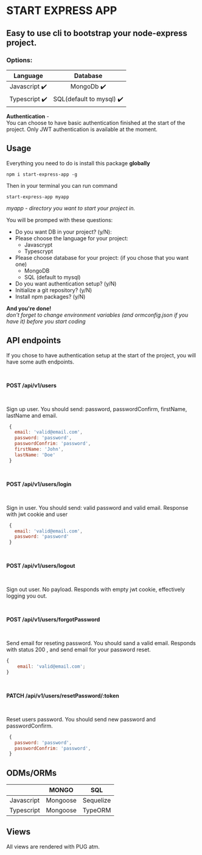 # START EXPRESS APP

## Easy to use cli to bootstrap your node-express project.

### Options:

|           Language            |                 Database                 |
| :---------------------------: | :--------------------------------------: |
| Javascript :heavy_check_mark: |        MongoDb :heavy_check_mark:        |
| Typescript :heavy_check_mark: | SQL(default to mysql) :heavy_check_mark: |

**Authentication** - <br>
You can choose to have basic authentication finished at the start of the project. Only JWT authentication is available at the moment.

## Usage

Everything you need to do is install this package **globally** <br>

```
npm i start-express-app -g
```

Then in your terminal you can run command

```
start-express-app myapp
```

_myapp - directory you want to start your project in._ <br>

You will be promped with these questions:

- Do you want DB in your project? (y/N):
- Please choose the language for your project:
  - Javascrypt
  - Typescrypt
- Please choose database for your project: (if you chose that you want one)
  - MongoDB
  - SQL (default to mysql)
- Do you want authentication setup? (y/N)
- Initialize a git repository? (y/N)
- Install npm packages? (y/N)

**And you're done!** <br>
_don't forget to change environment variables (and ormconfig.json if you have it) before you start coding_

## API endpoints

If you chose to have authentication setup at the start of the project, you will have some auth endpoints.

<br>

**POST /api/v1/users**

<br>

Sign up user. You should send: password, passwordConfirm, firstName, lastName and email.

```javascript
 {
   email: 'valid@email.com',
   password: 'password',
   passwordConfrim: 'password',
   firstName: 'John',
   lastName: 'Doe'
 }
```

<br>

**POST /api/v1/users/login**

<br>

Sign in user. You should send: valid password and valid email.
Response with jwt cookie and user

```javascript
 {
   email: 'valid@email.com',
   password: 'password'
 }
```

<br>

**POST /api/v1/users/logout**

<br>

Sign out user. No payload.
Responds with empty jwt cookie, effectively logging you out.

<br>

**POST /api/v1/users/forgotPassword**

<br>

Send email for reseting password. You should sand a valid email.
Responds with status 200 , and send email for your password reset.

```javascript
{
	email: 'valid@email.com';
}
```

<br>

**PATCH /api/v1/users/resetPassword/:token**

<br>

Reset users password. You should send new password and passwordConfirm.

```javascript
 {
   password: 'password',
   passwordConfrim: 'password',
 }
```

## ODMs/ORMs

|            |  MONGO   |    SQL    |
| :--------: | :------: | :-------: |
| Javascript | Mongoose | Sequelize |
| Typescript | Mongoose |  TypeORM  |

## Views

All views are rendered with PUG atm.
